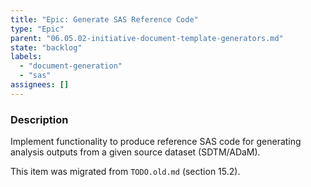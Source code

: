 ```yaml
---
title: "Epic: Generate SAS Reference Code"
type: "Epic"
parent: "06.05.02-initiative-document-template-generators.md"
state: "backlog"
labels:
  - "document-generation"
  - "sas"
assignees: []
---
```


### Description

Implement functionality to produce reference SAS code for generating analysis outputs from a given source dataset (SDTM/ADaM).

This item was migrated from `TODO.old.md` (section 15.2).
